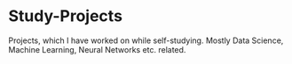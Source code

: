 # Study-Projects
Projects, which I have worked on while self-studying. Mostly Data Science, Machine Learning, Neural Networks etc. related.
